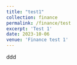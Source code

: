 ```yaml
---
title: "test1"
collection: finance
permalink: /finance/test
excerpt: 'Test 1'
date: 2023-10-06
venue: 'Finance test 1'
---
```

ddd
